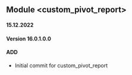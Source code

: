 ## Module <custom_pivot_report>

#### 15.12.2022
#### Version 16.0.1.0.0
#### ADD
- Initial commit for custom_pivot_report 